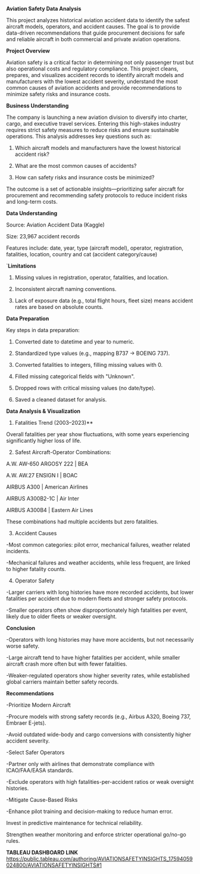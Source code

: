 **Aviation Safety Data Analysis**

This project analyzes historical aviation accident data to identify the safest aircraft models, operators, and accident causes. The goal is to provide data-driven recommendations that guide procurement decisions for safe and reliable aircraft in both commercial and private aviation operations.

**Project Overview**

Aviation safety is a critical factor in determining not only passenger trust but also operational costs and regulatory compliance. This project cleans, prepares, and visualizes accident records to identify aircraft models and manufacturers with the lowest accident severity, understand the most common causes of aviation accidents and provide recommendations to minimize safety risks and insurance costs.

**Business Understanding**

The company is launching a new aviation division to diversify into charter, cargo, and executive travel services. Entering this high-stakes industry requires strict safety measures to reduce risks and ensure sustainable operations. This analysis addresses key questions such as:

1. Which aircraft models and manufacturers have the lowest historical accident risk?

2. What are the most common causes of accidents?

3. How can safety risks and insurance costs be minimized?

The outcome is a set of actionable insights—prioritizing safer aircraft for procurement and recommending safety protocols to reduce incident risks and long-term costs.

**Data Understanding**

Source: Aviation Accident Data (Kaggle)

Size: 23,967 accident records

Features include: date, year, type (aircraft model), operator, registration, fatalities, location, country and cat (accident category/cause)

`**Limitations**

1. Missing values in registration, operator, fatalities, and location.

2. Inconsistent aircraft naming conventions.

3. Lack of exposure data (e.g., total flight hours, fleet size) means accident rates are based on absolute counts.

**Data Preparation**

Key steps in data preparation:

1. Converted date to datetime and year to numeric.

2. Standardized type values (e.g., mapping B737 → BOEING 737).

3. Converted fatalities to integers, filling missing values with 0.

4. Filled missing categorical fields with "Unknown".

5. Dropped rows with critical missing values (no date/type).

6. Saved a cleaned dataset for analysis.

**Data Analysis & Visualization**
  1. Fatalities Trend (2003–2023)**

Overall fatalities per year show fluctuations, with some years experiencing significantly higher loss of life.

  2. Safest Aircraft-Operator Combinations:

A.W. AW-650 ARGOSY 222 | BEA

A.W. AW.27 ENSIGN I | BOAC

AIRBUS A300 | American Airlines

AIRBUS A300B2-1C | Air Inter

AIRBUS A300B4 | Eastern Air Lines

These combinations had multiple accidents but zero fatalities.

  3. Accident Causes

-Most common categories: pilot error, mechanical failures, weather related incidents.

-Mechanical failures and weather accidents, while less frequent, are linked to higher fatality counts.

   4. Operator Safety

-Larger carriers with long histories have more recorded accidents, but lower fatalities per accident due to modern fleets and stronger safety protocols.

-Smaller operators often show disproportionately high fatalities per event, likely due to older fleets or weaker oversight.

**Conclusion**

-Operators with long histories may have more accidents, but not necessarily worse safety.

-Large aircraft tend to have higher fatalities per accident, while smaller aircraft crash more often but with fewer fatalities.

-Weaker-regulated operators show higher severity rates, while established global carriers maintain better safety records.

**Recommendations**

-Prioritize Modern Aircraft

-Procure models with strong safety records (e.g., Airbus A320, Boeing 737, Embraer E-jets).

-Avoid outdated wide-body and cargo conversions with consistently higher accident severity.

-Select Safer Operators

-Partner only with airlines that demonstrate compliance with ICAO/FAA/EASA standards.

-Exclude operators with high fatalities-per-accident ratios or weak oversight histories.

-Mitigate Cause-Based Risks

-Enhance pilot training and decision-making to reduce human error.

Invest in predictive maintenance for technical reliability.

Strengthen weather monitoring and enforce stricter operational go/no-go rules.





**TABLEAU DASHBOARD LINK**
https://public.tableau.com/authoring/AVIATIONSAFETYINSIGHTS_17594059024800/AVIATIONSAFETYINSIGHTS#1

